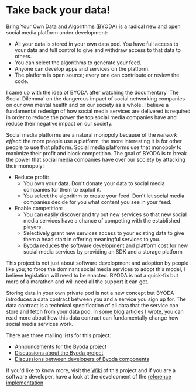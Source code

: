 # Take back your data!

Bring Your Own Data and Algorithms (BYODA) is a radical new and open social media platform under development:
- All your data is stored in your own data pod. You have full access to your data and full control to give and withdraw access to that data to others.
- You can select the algorithms to generate your feed.
- Anyone can develop apps and services on the platform.
- The platform is open source; every one can contribute or review the code.

I came up with the idea of BYODA after watching the documentary 'The Social Dilemma' on the dangerous impact of social networking companies on our own mental health and on our society as a whole. I believe a fundamental redesign of how social media services are delivered is required in order to reduce the power the top social media companies have and reduce their negative impact on our society. 

Social media platforms are a natural monopoly because of the *network effect*: the more people use a platform, the more interesting it is for other people to use that platform. Social media platforms use that monopoly to maximize their profit and block competition. The goal of BYODA is to break the power that social media companies have over our society by attacking their monopoly:
- Reduce profit: 
  - You own your data. Don't donate your data to social media companies for them to exploit it.
  - You select the algorithm to create your feed. Don't let social media companies decide for you what content you see in your feed.
- Enable competition:
  - You can easily discover and try out new services so that new social media services have a chance of competing with the established players.
  - Selectively grant new services access to your existing data to give them a head start in offering meaningful services to you.
  - Byoda reduces the software development and platform cost for new social media services by providing an SDK and a storage platform

This project is not just about software development and adoption by people like you; to force the dominant social media services to adopt this model, I believe legislation will need to be enacted. BYODA is not a quick-fix but more of a marathon and will need all the support it can get.

Storing data in your own private pod is not a new concept but BYODA introduces a data contract between you and a service you sign up for. The data contract is a technical specification of all data that the service can store and fetch from your data pod. In [some blog articles I wrote](https://stevenhessing.medium.com/), you can read more about how this data contract can fundamentally change how social media services work.

There are three mailing lists for this project:
* [Announcements for the Byoda project](https://groups.io/g/takebackyourdata-announce)
* [Discussions about the Byoda project](https://groups.io/g/takebackyourdata-discuss)
* [Discussions between developers of Byoda components](https://groups.io/g/takebackyourdata-dev)

If you'd like to know more, visit the [Wiki](https://github.com/StevenHessing/byoda/wiki) of this project and if you are a software developer, have a look at the development of the [reference implementation](https://github.com/StevenHessing/byoda-python)
